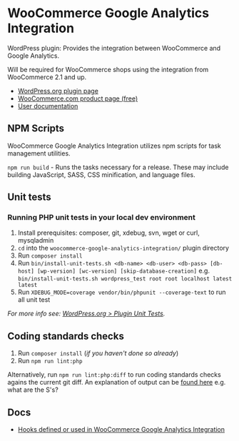 # WooCommerce Google Analytics Integration

WordPress plugin: Provides the integration between WooCommerce and Google Analytics.

Will be required for WooCommerce shops using the integration from WooCommerce 2.1 and up.

- [WordPress.org plugin page](https://wordpress.org/plugins/woocommerce-google-analytics-integration/)
- [WooCommerce.com product page (free)](https://woocommerce.com/products/woocommerce-google-analytics/)
- [User documentation](https://docs.woocommerce.com/document/google-analytics-integration/)

## NPM Scripts

WooCommerce Google Analytics Integration utilizes npm scripts for task management utilities.

`npm run build` - Runs the tasks necessary for a release. These may include building JavaScript, SASS, CSS minification, and language files.


## Unit tests
### Running PHP unit tests in your local dev environment
1. Install prerequisites: composer, git, xdebug, svn, wget or curl, mysqladmin
2. `cd` into the `woocommerce-google-analytics-integration/` plugin directory
3. Run `composer install`
4. Run `bin/install-unit-tests.sh <db-name> <db-user> <db-pass> [db-host] [wp-version] [wc-version] [skip-database-creation]` e.g. `bin/install-unit-tests.sh wordpress_test root root localhost latest latest`
5. Run `XDEBUG_MODE=coverage vendor/bin/phpunit --coverage-text` to run all unit test

_For more info see: [WordPress.org > Plugin Unit Tests](https://make.wordpress.org/cli/handbook/misc/plugin-unit-tests/#running-tests-locally)._

## Coding standards checks

1. Run `composer install` (_if you haven't done so already_)
2. Run `npm run lint:php`

Alternatively, run `npm run lint:php:diff` to run coding standards checks agains the current git diff. An explanation of output can be [found here](https://github.com/squizlabs/PHP_CodeSniffer/wiki/Usage#printing-progress-information) e.g. what are the S's?

## Docs

- [Hooks defined or used in WooCommerce Google Analytics Integration](./docs/Hooks.md)
